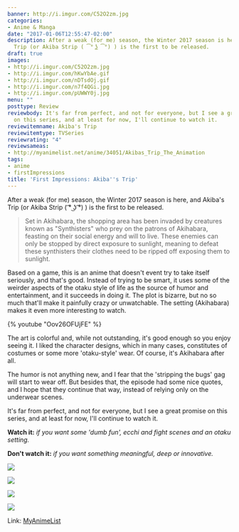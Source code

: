 ```yaml
---
banner: http://i.imgur.com/C52O2zm.jpg
categories:
- Anime & Manga
date: "2017-01-06T12:55:47-02:00"
description: After a weak (for me) season, the Winter 2017 season is here, and Akiba's
  Trip (or Akiba Strip ( ͡° ͜ʖ ͡°) ) is the first to be released.
draft: true
images:
- http://i.imgur.com/C52O2zm.jpg
- http://i.imgur.com/hKwYbAe.gif
- http://i.imgur.com/nDTsdOj.gif
- http://i.imgur.com/n7f4QGi.jpg
- http://i.imgur.com/pUWWY0j.jpg
menu: ""
posttype: Review
reviewbody: It's far from perfect, and not for everyone, but I see a great promise
  on this series, and at least for now, I'll continue to watch it.
reviewitemname: Akiba's Trip
reviewitemtype: TVSeries
reviewrating: "4"
reviewsameas:
- http://myanimelist.net/anime/34051/Akibas_Trip_The_Animation
tags:
- anime
- firstImpressions
title: 'First Impressions: Akiba''s Trip'
---
```


After a weak (for me) season, the Winter 2017 season is here, and Akiba's Trip (or Akiba Strip ( ͡° ͜ʖ ͡°) ) is the first to be released.

<!--more-->

> Set in Akihabara, the shopping area has been invaded by creatures known as "Synthisters" who prey on the patrons of Akihabara, 
feasting on their social energy and will to live. These enemies can only be stopped by direct exposure to sunlight, 
meaning to defeat these synthisters their clothes need to be ripped off exposing them to sunlight.

Based on a game, this is an anime that doesn't event try to take itself seriously, and that's good. 
Instead of trying to be smart, it uses some of the weirder aspects of the otaku style of life as the source of humor and entertainment, 
and it succeeds in doing it. The plot is bizarre, but no so much that'll make it painfully crazy or unwatchable. 
The setting (Akihabara) makes it even more interesting to watch. 

{% youtube "Oov26OFUjFE" %}

The art is colorful and, while not outstanding, it's good enough so you enjoy seeing it. 
I liked the character designs, which in many cases, constitutes of costumes or some more 'otaku-style' wear. Of course, it's Akihabara after all.

The humor is not anything new, and I fear that the 'stripping the bugs' gag will start to wear off. 
But besides that, the episode had some nice quotes, and I hope that they continue that way, instead of relying only on the underwear scenes.

It's far from perfect, and not for everyone, but I see a great promise on this series, and at least for now, I'll continue to watch it.

__Watch it:__ *if you want some 'dumb fun', ecchi and fight scenes and an otaku setting.*

__Don't watch it:__ *if you want something meaningful, deep or innovative.*

![](http://i.imgur.com/hKwYbAe.gif)

![](http://i.imgur.com/nDTsdOj.gif)

![](http://i.imgur.com/n7f4QGi.jpg)

![](http://i.imgur.com/pUWWY0j.jpg)

Link: [MyAnimeList](https://myanimelist.net/anime/34051/Akibas_Trip_The_Animation)
